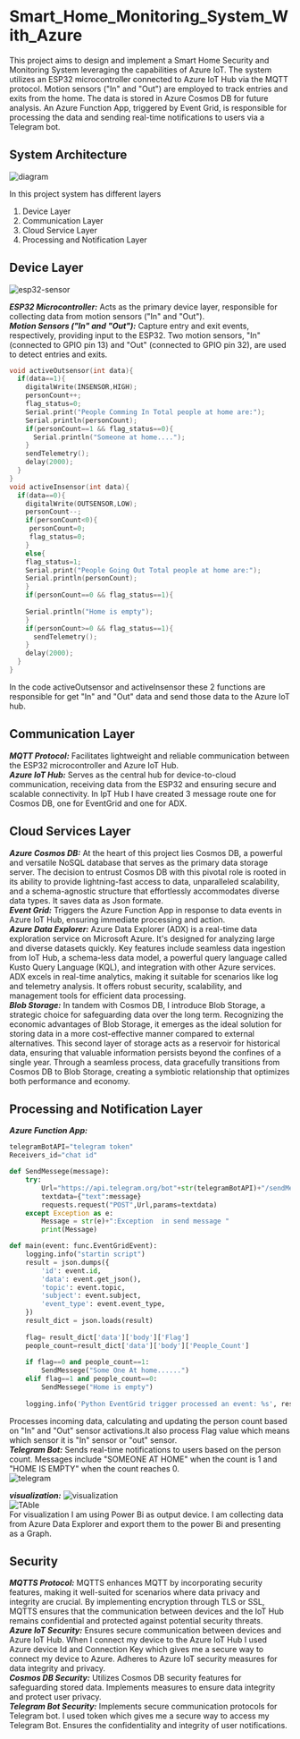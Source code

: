 # Smart_Home_Monitoring_System_With_Azure
 
This project aims to design and implement a Smart Home Security and Monitoring System leveraging the capabilities of Azure IoT. The system utilizes an ESP32 microcontroller connected to Azure IoT Hub via the MQTT protocol. Motion sensors ("In" and "Out") are employed to track entries and exits from the home. The data is stored in Azure Cosmos DB for future analysis. An Azure Function App, triggered by Event Grid, is responsible for processing the data and sending real-time notifications to users via a Telegram bot.

## System Architecture  
![diagram](Screenshots&pics/diagram.jpg)

In this project system has different layers

1. Device Layer  
2. Communication Layer
3. Cloud Service Layer
4. Processing and Notification Layer

## Device Layer
![esp32-sensor](Screenshots&pics/esp32_sensor.png)

___ESP32 Microcontroller:___ Acts as the primary device layer, responsible for collecting data from motion sensors ("In" and "Out").  
___Motion Sensors ("In" and "Out"):___ Capture entry and exit events, respectively, providing input to the ESP32. Two motion sensors, "In" (connected to GPIO pin 13) and "Out" (connected to GPIO pin 32), are used to detect entries and exits.
```cpp  
void activeOutsensor(int data){  
  if(data==1){
    digitalWrite(INSENSOR,HIGH);
    personCount++;
    flag_status=0;
    Serial.print("People Comming In Total people at home are:");
    Serial.println(personCount);
    if(personCount==1 && flag_status==0){
      Serial.println("Someone at home....");
    }
    sendTelemetry();
    delay(2000);
  }   
}
void activeInsensor(int data){
  if(data==0){
    digitalWrite(OUTSENSOR,LOW);
    personCount--;
    if(personCount<0){
     personCount=0;
     flag_status=0;
    }
    else{
    flag_status=1;
    Serial.print("People Going Out Total people at home are:");
    Serial.println(personCount);
    }
    if(personCount==0 && flag_status==1){
    
    Serial.println("Home is empty");
    }
    if(personCount>=0 && flag_status==1){
      sendTelemetry();
    }  
    delay(2000);   
  }
}

```

In the code activeOutsensor and activeInsensor these 2 functions are responsible for get "In" and "Out" data and send those data to the Azure IoT hub.

## Communication Layer
___MQTT Protocol:___ Facilitates lightweight and reliable communication between the ESP32 microcontroller and Azure IoT Hub.  
___Azure IoT Hub:___ Serves as the central hub for device-to-cloud communication, receiving data from the ESP32 and ensuring secure and scalable connectivity. In IpT Hub I have created 3 message route one for Cosmos DB, one for EventGrid and one for ADX.  
## Cloud Services Layer
___Azure Cosmos DB:___ At the heart of this project lies Cosmos DB, a powerful and versatile NoSQL database that serves as the primary data storage server. The decision to entrust Cosmos DB with this pivotal role is rooted in its ability to provide lightning-fast access to data, unparalleled scalability, and a schema-agnostic structure that effortlessly accommodates diverse data types. It saves data as Json formate.  
___Event Grid:___ Triggers the Azure Function App in response to data events in Azure IoT Hub, ensuring immediate processing and action.  
___Azure Data Explorer:___ Azure Data Explorer (ADX) is a real-time data exploration service on Microsoft Azure. It's designed for analyzing large and diverse datasets quickly. Key features include seamless data ingestion from IoT Hub, a schema-less data model, a powerful query language called Kusto Query Language (KQL), and integration with other Azure services. ADX excels in real-time analytics, making it suitable for scenarios like log and telemetry analysis. It offers robust security, scalability, and management tools for efficient data processing.  
___Blob Storage:___ In tandem with Cosmos DB, I introduce Blob Storage, a strategic choice for safeguarding data over the long term. Recognizing the economic advantages of Blob Storage, it emerges as the ideal solution for storing data in a more cost-effective manner compared to external alternatives. This second layer of storage acts as a reservoir for historical data, ensuring that valuable information persists beyond the confines of a single year. Through a seamless process, data gracefully transitions from Cosmos DB to Blob Storage, creating a symbiotic relationship that optimizes both performance and economy.
## Processing and Notification Layer  
___Azure Function App:___  
```python
telegramBotAPI="telegram token"
Receivers_id="chat id"

def SendMessege(message):
    try:
        Url="https://api.telegram.org/bot"+str(telegramBotAPI)+"/sendMessage?chat_id="+str(Receivers_id)
        textdata={"text":message}
        requests.request("POST",Url,params=textdata)
    except Exception as e:
        Message = str(e)+":Exception  in send message "
        print(Message)

def main(event: func.EventGridEvent):
    logging.info("startin script")     
    result = json.dumps({
        'id': event.id,
        'data': event.get_json(),
        'topic': event.topic,
        'subject': event.subject,
        'event_type': event.event_type,
    })    
    result_dict = json.loads(result)   
    
    flag= result_dict['data']['body']['Flag']
    people_count=result_dict['data']['body']['People_Count']     
    
    if flag==0 and people_count==1:
        SendMessege("Some One At home......")
    elif flag==1 and people_count==0:
        SendMessege("Home is empty")   
         
    logging.info('Python EventGrid trigger processed an event: %s', result)

```  
 Processes incoming data, calculating and updating the person count based on "In" and "Out" sensor activations.It also process Flag value which means which sensor it is "In" sensor or "out" sensor.  
___Telegram Bot:___ Sends real-time notifications to users based on the person count. Messages include "SOMEONE AT HOME" when the count is 1 and "HOME IS EMPTY" when the count reaches 0.  
![telegram](Screenshots&pics/telegram.png) 

___visualization:___ 
![visualization](Screenshots&pics/visualization.jpg)   
![TAble](Screenshots&pics/Table.jpg)  
For visualization I am using Power Bi as output device. I am collecting data from Azure Data Explorer and export them to the power Bi and presenting as a Graph.



## Security
___MQTTS Protocol:___ MQTTS enhances MQTT by incorporating security features, making it well-suited for scenarios where data privacy and integrity are crucial. By implementing encryption through TLS or SSL, MQTTS ensures that the communication between devices and the IoT Hub remains confidential and protected against potential security threats.  
___Azure IoT Security:___ Ensures secure communication between devices and Azure IoT Hub. When I connect my device to the Azure IoT Hub I used Azure device Id and Connection Key which gives me a secure way to connect my device to Azure. Adheres to Azure IoT security measures for data integrity and privacy.  
___Cosmos DB Security:___ Utilizes Cosmos DB security features for safeguarding stored data. Implements measures to ensure data integrity and protect user privacy.  
___Telegram Bot Security:___ Implements secure communication protocols for Telegram bot. I used token which gives me a secure way to access my Telegram Bot. Ensures the confidentiality and integrity of user notifications.  
 